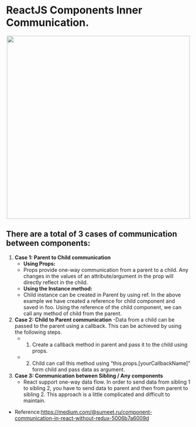 # ReactJS Components Inner Communication.

<p align="center">
<img src="https://miro.medium.com/max/2000/1*k-06JYgpyNdd9ApmOANTzw.jpeg" width="500px"  ></p>

## There are a total of 3 cases of communication between components:

1. **Case 1: Parent to Child communication**
   - **Using Props:**
   - Props provide one-way communication from a parent to a child. Any changes in the values of an attribute/argument in the prop will directly reflect in the child.
   - **Using the Instance method:**
   - Child instance can be created in Parent by using ref. In the above example we have created a reference for child component and saved in foo.
Using the reference of the child component, we can call any method of child from the parent.
2. **Case 2: Child to Parent communication**
   -Data from a child can be passed to the parent using a callback. This can be achieved by using the following steps.
   - 1. Create a callback method in parent and pass it to the child using props.
   - 2. Child can call this method using “this.props.[yourCallbackName]” form child and pass data as argument.
3. **Case 3: Communication between Sibling / Any components**
   - React support one-way data flow. In order to send data from sibling 1 to sibling 2, you have to send data to parent and then from parent to sibling 2. This approach is a little complicated and difficult to maintain.
   
   
   
- Reference:https://medium.com/@sumeet.ru/component-communication-in-react-without-redux-5006b7a6009d
